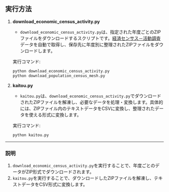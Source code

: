 ## 実行方法

1. **download_economic_census_activity.py**
   - `download_economic_census_activity.py`は、指定された年度ごとのZIPファイルをダウンロードするスクリプトです。[経済センサス－活動調査](https://www.e-stat.go.jp/gis/statmap-search?page=1&type=1&toukeiCode=00200553)データを自動で取得し、保存先に年度別に整理されたZIPファイルをダウンロードします。

   実行コマンド:
   ```bash
   python download_economic_census_activity.py
   python download_population_census_mesh.py
   ```

2. **kaitou.py**
   - `kaitou.py`は、`download_economic_census_activity.py`でダウンロードされたZIPファイルを解凍し、必要なデータを処理・変換します。具体的には、ZIPファイル内のテキストデータをCSVに変換し、整理されたデータを使える形式に変換します。

   実行コマンド:
   ```bash
   python kaitou.py
   ```

---

### 説明

1. `download_economic_census_activity.py`を実行することで、年度ごとのデータがZIP形式でダウンロードされます。
2. `kaitou.py`を実行することで、ダウンロードしたZIPファイルを解凍し、テキストデータをCSV形式に変換します。
